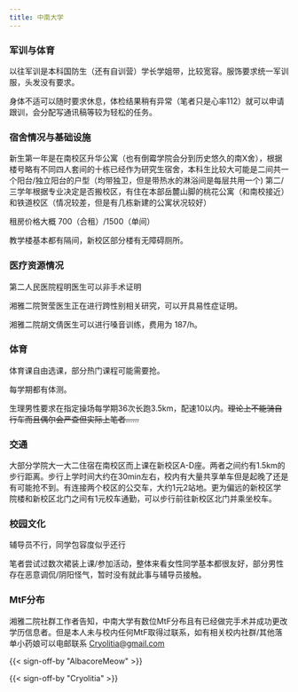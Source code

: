 ```yaml
---
title: 中南大学
---
```


### 军训与体育

以往军训是本科国防生（还有自训营）学长学姐带，比较宽容。服饰要求统一军训服，头发没有要求。

身体不适可以随时要求休息，体检结果稍有异常（笔者只是心率112）就可以申请跟训，会分配写通讯稿等较为轻松的任务。

### 宿舍情况与基础设施

新生第一年是在南校区升华公寓（也有倒霉学院会分到历史悠久的南X舍），根据楼号略有不同四人套间的十栋已经作为研究生宿舍，本科生比较大可能是二间共一个阳台/独立阳台的户型（均带独卫，但是带热水的淋浴间是每层共用一个) 第二/三学年根据专业决定是否搬校区，有住在本部岳麓山脚的桃花公寓（和南校接近）和铁道校区（情况较差，但是有几栋新建的公寓状况较好）

租房价格大概 700（合租）/1500（单间）

教学楼基本都有隔间，新校区部分楼有无障碍厕所。

### 医疗资源情况

第二人民医院程明医生可以非手术证明

湘雅二院贺莹医生正在进行跨性别相关研究，可以开具易性症证明。

湘雅二院胡文倩医生可以进行嗓音训练，费用为 187/h。

### 体育

体育课自由选课，部分热门课程可能需要抢。

每学期都有体测。

生理男性要求在指定操场每学期36次长跑3.5km，配速10以内。~~理论上不能骑自行车而且偶尔会严查但实际上笔者……~~

### 交通

大部分学院大一大二住宿在南校区而上课在新校区A-D座。两者之间约有1.5km的步行距离。步行上学时间大约在30min左右，校内有大量共享单车但是起晚了还是有可能抢不到。有连接两个校区的公交车，大约1元2站地。更为偏远的新校区学院楼和新校区北门之间有1元校车通勤，可以步行前往新校区北门并乘坐校车。

### 校园文化

辅导员不行，同学包容度似乎还行

笔者尝试过数次裙装上课/参加活动，整体来看女性同学基本都很友好，部分男性存在恶意调侃/阴阳怪气，暂时没有就此事与辅导员接触。

### MtF分布

湘雅二院社群工作者告知，中南大学有数位MtF分布且有已经做完手术并成功更改学历信息者。但是本人未与校内任何MtF取得过联系，如有相关校内社群/其他落单小药娘可以电邮联系  <Cryolitia@gmail.com>

{{< sign-off-by "AlbacoreMeow" >}}

{{< sign-off-by "Cryolitia" >}}
